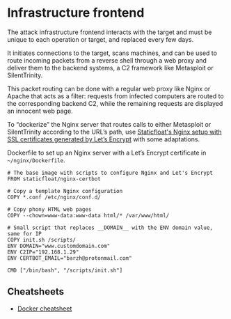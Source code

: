 # Infrastructure frontend

The attack infrastructure frontend interacts with the target and must be unique to each operation or target, and 
replaced every few days.

It initiates connections to the target, scans machines, and can be used to route incoming packets from a reverse 
shell through a web proxy and deliver them to the backend systems, a C2 framework like Metasploit or SilentTrinity.

This packet routing can be done with a regular web proxy like Nginx or Apache that acts as a filter: requests from 
infected computers are routed to the corresponding backend C2, while the remaining requests are displayed an innocent
web page.

To “dockerize” the Nginx server that routes calls to either Metasploit or SilentTrinity according to the URL’s path, use
[Staticfloat's Nginx setup with SSL certificates generated by Let’s Encrypt](https://github.com/staticfloat/docker-nginx-certbot) 
with some adaptations.

Dockerfile to set up an Nginx server with a Let’s Encrypt certificate in `~/nginx/Dockerfile`.

```text
# The base image with scripts to configure Nginx and Let's Encrypt
FROM staticfloat/nginx-certbot

# Copy a template Nginx configuration
COPY *.conf /etc/nginx/conf.d/

# Copy phony HTML web pages
COPY --chown=www-data:www-data html/* /var/www/html/

# Small script that replaces __DOMAIN__ with the ENV domain value, same for IP
COPY init.sh /scripts/
ENV DOMAIN="www.customdomain.com"
ENV C2IP="192.168.1.29"
ENV CERTBOT_EMAIL="barzh@protonmail.com"

CMD ["/bin/bash", "/scripts/init.sh"]
```



## Cheatsheets

* [Docker cheatsheet](https://dockerlabs.collabnix.com/docker/cheatsheet/)